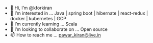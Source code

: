 - 👋 Hi, I’m @kforkiran
- 👀 I’m interested in ... Java | spring boot | hibernate | react-redux | docker | kubernetes | GCP
- 🌱 I’m currently learning ... Scala
- 💞️ I’m looking to collaborate on ... Open source
- 📫 How to reach me ... pawar_kiran@live.in
<!---
kforkiran/kforkiran is a ✨ special ✨ repository because its `README.md` (this file) appears on your GitHub profile.
You can click the Preview link to take a look at your changes.
--->
